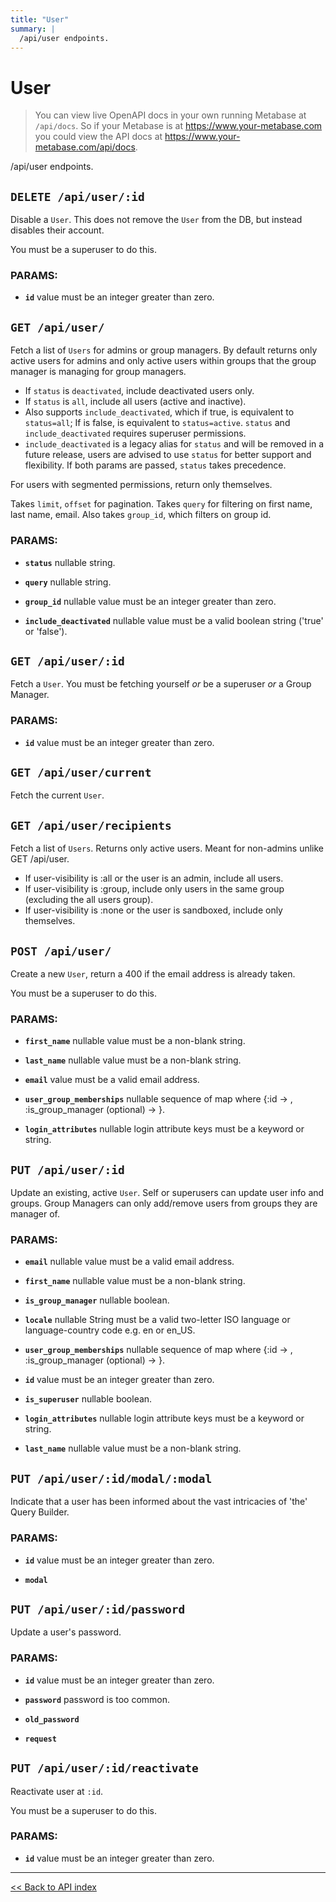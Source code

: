 ```yaml
---
title: "User"
summary: |
  /api/user endpoints.
---
```


# User

> You can view live OpenAPI docs in your own running Metabase at `/api/docs`.
   So if your Metabase is at https://www.your-metabase.com you could view
   the API docs at https://www.your-metabase.com/api/docs.

/api/user endpoints.

## `DELETE /api/user/:id`

Disable a `User`.  This does not remove the `User` from the DB, but instead disables their account.

You must be a superuser to do this.

### PARAMS:

-  **`id`** value must be an integer greater than zero.

## `GET /api/user/`

Fetch a list of `Users` for admins or group managers.
  By default returns only active users for admins and only active users within groups that the group manager is managing for group managers.

   - If `status` is `deactivated`, include deactivated users only.
   - If `status` is `all`, include all users (active and inactive).
   - Also supports `include_deactivated`, which if true, is equivalent to `status=all`; If is false, is equivalent to `status=active`.
   `status` and `include_deactivated` requires superuser permissions.
   - `include_deactivated` is a legacy alias for `status` and will be removed in a future release, users are advised to use `status` for better support and flexibility.
   If both params are passed, `status` takes precedence.

  For users with segmented permissions, return only themselves.

  Takes `limit`, `offset` for pagination.
  Takes `query` for filtering on first name, last name, email.
  Also takes `group_id`, which filters on group id.

### PARAMS:

-  **`status`** nullable string.

-  **`query`** nullable string.

-  **`group_id`** nullable value must be an integer greater than zero.

-  **`include_deactivated`** nullable value must be a valid boolean string ('true' or 'false').

## `GET /api/user/:id`

Fetch a `User`. You must be fetching yourself *or* be a superuser *or* a Group Manager.

### PARAMS:

-  **`id`** value must be an integer greater than zero.

## `GET /api/user/current`

Fetch the current `User`.

## `GET /api/user/recipients`

Fetch a list of `Users`. Returns only active users. Meant for non-admins unlike GET /api/user.

   - If user-visibility is :all or the user is an admin, include all users.
   - If user-visibility is :group, include only users in the same group (excluding the all users group).
   - If user-visibility is :none or the user is sandboxed, include only themselves.

## `POST /api/user/`

Create a new `User`, return a 400 if the email address is already taken.

You must be a superuser to do this.

### PARAMS:

-  **`first_name`** nullable value must be a non-blank string.

-  **`last_name`** nullable value must be a non-blank string.

-  **`email`** value must be a valid email address.

-  **`user_group_memberships`** nullable sequence of map where {:id -> <value must be an integer greater than zero.>, :is_group_manager (optional) -> <boolean>}.

-  **`login_attributes`** nullable login attribute keys must be a keyword or string.

## `PUT /api/user/:id`

Update an existing, active `User`.
  Self or superusers can update user info and groups.
  Group Managers can only add/remove users from groups they are manager of.

### PARAMS:

-  **`email`** nullable value must be a valid email address.

-  **`first_name`** nullable value must be a non-blank string.

-  **`is_group_manager`** nullable boolean.

-  **`locale`** nullable String must be a valid two-letter ISO language or language-country code e.g. en or en_US.

-  **`user_group_memberships`** nullable sequence of map where {:id -> <value must be an integer greater than zero.>, :is_group_manager (optional) -> <boolean>}.

-  **`id`** value must be an integer greater than zero.

-  **`is_superuser`** nullable boolean.

-  **`login_attributes`** nullable login attribute keys must be a keyword or string.

-  **`last_name`** nullable value must be a non-blank string.

## `PUT /api/user/:id/modal/:modal`

Indicate that a user has been informed about the vast intricacies of 'the' Query Builder.

### PARAMS:

-  **`id`** value must be an integer greater than zero.

-  **`modal`**

## `PUT /api/user/:id/password`

Update a user's password.

### PARAMS:

-  **`id`** value must be an integer greater than zero.

-  **`password`** password is too common.

-  **`old_password`** 

-  **`request`**

## `PUT /api/user/:id/reactivate`

Reactivate user at `:id`.

You must be a superuser to do this.

### PARAMS:

-  **`id`** value must be an integer greater than zero.

---

[<< Back to API index](../api-documentation.md)
